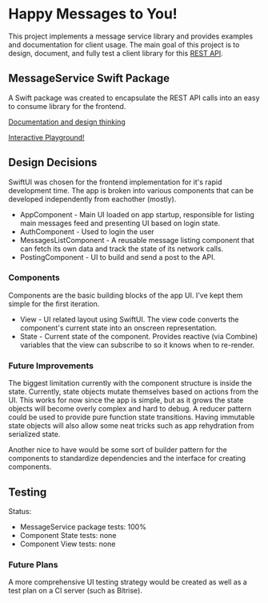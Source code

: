 # Happy Messages to You!

This project implements a message service library and provides examples and documentation for client usage. 
The main goal of this project is to design, document, and fully test a client library for this [REST
API](https://abraxvasbh.execute-api.us-east-2.amazonaws.com/proto/messages).

## MessageService Swift Package

A Swift package was created to encapsulate the REST API calls into an easy to consume library for the frontend.

[Documentation and design thinking](MessageService/docs)

[Interactive Playground!](MessagePlayground.playground)

## Design Decisions

SwiftUI was chosen for the frontend implementation for it's rapid development time. The app is broken into various
components that can be developed independently from eachother (mostly).

+ AppComponent - Main UI loaded on app startup, responsible for listing main messages feed and presenting UI based on
login state.
+ AuthComponent - Used to login the user
+ MessagesListComponent - A reusable message listing component that can fetch its own data and track the state of its
network calls.
+ PostingComponent - UI to build and send a post to the API.

### Components

Components are the basic building blocks of the app UI. I've kept them simple for the first iteration.

+ View - UI related layout using SwiftUI. The view code converts the component's current state into an onscreen
representation.
+ State - Current state of the component. Provides reactive (via Combine) variables that the view can subscribe to so it
knows when to re-render.

### Future Improvements

The biggest limitation currently with the component structure is inside the state. Currently, state objects mutate
themselves based on actions from the UI. This works for now since the app is simple, but as it grows the state objects
will become overly complex and hard to debug. A reducer pattern could be used to provide pure function state
transitions. Having immutable state objects will also allow some neat tricks such as app rehydration from serialized
state.

Another nice to have would be some sort of builder pattern for the components to standardize dependencies and the
interface for creating components.

## Testing

Status: 

+ MessageService package tests: 100%
+ Component State tests: none
+ Component View tests: none

### Future Plans

A more comprehensive UI testing strategy would be created as well as a test plan on a CI server (such as Bitrise). 
